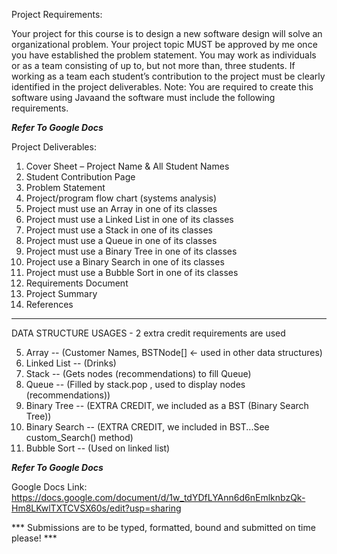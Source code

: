 Project Requirements:

Your project for this course is to design a new software design will solve an organizational problem. 
Your project topic MUST be approved by me once you have established the problem statement.
You may work as individuals or as a team consisting of up to, but not more than, three students.
If working as a team each student’s contribution to the project must be clearly identified in the project deliverables.
Note: You are required to create this software using Javaand the software must include the following requirements.

***Refer To Google Docs***

Project Deliverables:

1.  Cover Sheet – Project Name & All Student Names
2.  Student Contribution Page
3.  Problem Statement
4.  Project/program flow chart (systems analysis)
5.  Project must use an Array in one of its classes        
6.  Project must use a Linked List in one of its classes   
7.  Project must use a Stack in one of its classes         
8.  Project must use a Queue in one of its classes         
9.  Project must use a Binary Tree in one of its classes   
10. Project use a Binary Search in one of its classes      
11. Project must use a Bubble Sort in one of its classes  
12. Requirements Document
13. Project Summary
14. References

______________________________________________________________________________
DATA STRUCTURE USAGES - 2 extra credit requirements are used

5.  Array -- (Customer Names, BSTNode[] <- used in other data structures)
6.  Linked List -- (Drinks)
7.  Stack -- (Gets nodes (recommendations) to fill Queue)
8.  Queue -- (Filled by stack.pop , used to display nodes (recommendations))
9.  Binary Tree -- (EXTRA CREDIT, we included as a BST (Binary Search Tree))
10. Binary Search -- (EXTRA CREDIT, we included in BST...See custom_Search() method)
11. Bubble Sort -- (Used on linked list)

***Refer To Google Docs***

Google Docs Link: https://docs.google.com/document/d/1w_tdYDfLYAnn6d6nEmlknbzQk-Hm8LKwlTXTCVSX60s/edit?usp=sharing

*** Submissions are to be typed, formatted, bound and submitted on time please! ***
